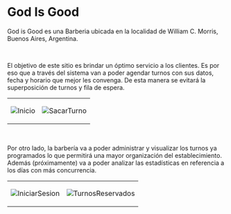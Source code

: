 <h1>God Is Good</h1>

<p>God is Good es una Barberia ubicada en la localidad de William C. Morris, Buenos Aires, Argentina.</p>

<br>

<p>El objetivo de este sitio es brindar un óptimo servicio a los clientes. Es por eso que a través del sistema van a poder agendar turnos con sus datos, fecha y horario que mejor les convenga.
De esta manera se evitará la superposición de turnos y fila de espera.</p>

<table>
  <tr>
  <td>
    
  ![Inicio](https://github.com/user-attachments/assets/02eb59fb-4391-4fc5-96b2-767cd5637bbc)
  </td>
    
  <td>
    
  ![SacarTurno](https://github.com/user-attachments/assets/610a9d03-da14-4bd5-ab16-94c43945df39)
  </td>
  </tr>
</table>

<br>

<p>Por otro lado, la barbería va a poder administrar y visualizar los turnos ya programados lo que permitirá una mayor organización del establecimiento. 
Además (próximamente) va a poder analizar las estadísticas en referencia a los días con más concurrencia.</p>


<table>
  <tr>

  <td>
    
  ![IniciarSesion](https://github.com/user-attachments/assets/51dc2b16-19e3-4adb-bb09-f75dd46cba42)
  </td>

  <td>
    
   ![TurnosReservados](https://github.com/user-attachments/assets/fa174022-5ccc-4a36-815f-cc328c301cba)
  </td>
  </tr>
</table>


